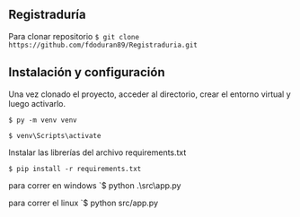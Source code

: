 ## Registraduría
Para clonar repositorio 
`$ git clone https://github.com/fdoduran89/Registraduria.git`

## Instalación y configuración

Una vez clonado el proyecto, acceder al directorio, 
crear el entorno virtual y luego activarlo.

`$ py -m venv venv`

`$ venv\Scripts\activate`

Instalar las librerías del archivo requirements.txt

`$ pip install -r requirements.txt`

para correr en windows
`$ python .\src\app.py

para correr el linux
`$ python src/app.py
